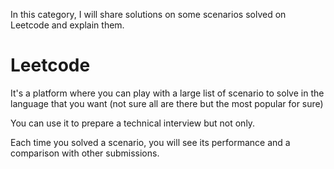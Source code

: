 In this category, I will share solutions on some scenarios solved on Leetcode and explain them.

# Leetcode

It's a platform where you can play with a large list of scenario to solve in the language that you want (not sure all are there but the most popular for sure)

You can use it to prepare a technical interview but not only.

Each time you solved a scenario, you will see its performance and a comparison with other submissions.

